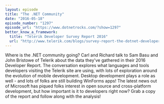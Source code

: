 ```yaml
---
layout: episode
title: "The .NET Community"
date: "2016-05-18"
episode_number: "1297"
episode_url: "https://www.dotnetrocks.com/?show=1297"
better_know_a_framework:
  title: "Telerik Developer Survey Report 2016"
  url: "http://www.telerik.com/blogs/survey-report-the-dotnet-developer-of-2016"
---
```


Where is the .NET community going? Carl and Richard talk to Sam Basu and John Bristowe of Telerik about the data they've gathered in their 2016 Developer Report. The conversation explores what languages and tools developers visiting the Telerik site are using, with lots of exploration around the evolution of mobile development. Desktop development plays a role as well - and lots of folks are still building WinForms apps! The latest news out of Microsoft has piqued folks interest in open source and cross-platform development, but how important is it to developers right now? Grab a copy of the report and follow along with the analysis!
